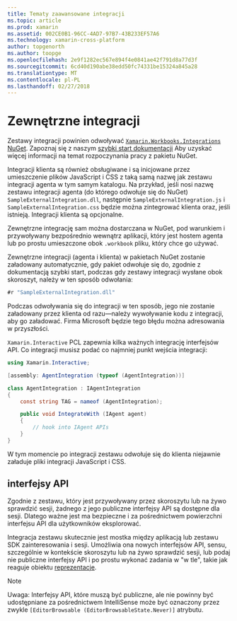 ```yaml
---
title: Tematy zaawansowane integracji
ms.topic: article
ms.prod: xamarin
ms.assetid: 002CE0B1-96CC-4AD7-97B7-43B233EF57A6
ms.technology: xamarin-cross-platform
author: topgenorth
ms.author: toopge
ms.openlocfilehash: 2e9f1282ec567e894f4e0841ae42f791d8a77d3f
ms.sourcegitcommit: 6cd40d190abe38edd50fc74331be15324a845a28
ms.translationtype: MT
ms.contentlocale: pl-PL
ms.lasthandoff: 02/27/2018
---
```

# <a name="external-integrations"></a>Zewnętrzne integracji

Zestawy integracji powinien odwoływać [ `Xamarin.Workbooks.Integrations` NuGet][nuget]. Zapoznaj się z naszym [szybki start dokumentacji](~/tools/workbooks/sdk/index.md) Aby uzyskać więcej informacji na temat rozpoczynania pracy z pakietu NuGet.

Integracji klienta są również obsługiwane i są inicjowane przez umieszczenie plików JavaScript i CSS z taką samą nazwę jak zestawu integracji agenta w tym samym katalogu. Na przykład, jeśli nosi nazwę zestawu integracji agenta (do którego odwołuje się do NuGet) `SampleExternalIntegration.dll`, następnie `SampleExternalIntegration.js` i `SampleExternalIntegration.css` będzie można zintegrować klienta oraz, jeśli istnieją. Integracji klienta są opcjonalne.

Zewnętrzne integrację sam można dostarczana w NuGet, pod warunkiem i przywoływany bezpośrednio wewnątrz aplikacji, który jest hostem agenta lub po prostu umieszczone obok `.workbook` pliku, który chce go używać.

Zewnętrzne integracji (agenta i klienta) w pakietach NuGet zostanie załadowany automatycznie, gdy pakiet odwołuje się do, zgodnie z dokumentacją szybki start, podczas gdy zestawy integracji wysłane obok skoroszyt, należy w ten sposób odwołania:

```csharp
#r "SampleExternalIntegration.dll"
```

Podczas odwoływania się do integracji w ten sposób, jego nie zostanie załadowany przez klienta od razu&mdash;należy wywoływanie kodu z integracji, aby go załadować. Firma Microsoft będzie tego błędu można adresowania w przyszłości.

`Xamarin.Interactive` PCL zapewnia kilka ważnych integrację interfejsów API. Co integracji musisz podać co najmniej punkt wejścia integracji:

```csharp
using Xamarin.Interactive;

[assembly: AgentIntegration (typeof (AgentIntegration))]

class AgentIntegration : IAgentIntegration
{
    const string TAG = nameof (AgentIntegration);

    public void IntegrateWith (IAgent agent)
    {
        // hook into IAgent APIs
    }
}
```

W tym momencie po integracji zestawu odwołuje się do klienta niejawnie załaduje pliki integracji JavaScript i CSS.

## <a name="apis"></a>interfejsy API

Zgodnie z zestawu, który jest przywoływany przez skoroszytu lub na żywo sprawdzić sesji, żadnego z jego publiczne interfejsy API są dostępne dla sesji. Dlatego ważne jest ma bezpieczne i za pośrednictwem powierzchni interfejsu API dla użytkowników eksplorować.

Integracja zestawu skutecznie jest mostka między aplikacją lub zestawu SDK zainteresowania i sesji. Umożliwia ona nowych interfejsów API, sensu, szczególnie w kontekście skoroszytu lub na żywo sprawdzić sesji, lub podaj nie publiczne interfejsy API i po prostu wykonać zadania w "w tle", takie jak reaguje obiektu [reprezentacje](~/tools/workbooks/sdk/representations.md).

> [!NOTE]
> Uwaga: Interfejsy API, które muszą być publiczne, ale nie powinny być udostępniane za pośrednictwem IntelliSense może być oznaczony przez zwykle `[EditorBrowsable (EditorBrowsableState.Never)]` atrybutu.

[nuget]: https://nuget.org/packages/Xamarin.Workbooks.Integration
